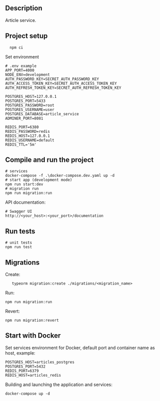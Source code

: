 ## Description

Article service.

## Project setup

```shell
  npm ci
```
Set environment
```plain text
# .env example
APP_PORT=4000
NODE_ENV=development
AUTH_PASSWORD_KEY=SECRET_AUTH_PASSWORD_KEY
AUTH_ACCESS_TOKEN_KEY=SECRET_AUTH_ACCESS_TOKEN_KEY
AUTH_REFRESH_TOKEN_KEY=SECRET_AUTH_REFRESH_TOKEN_KEY

POSTGRES_HOST=127.0.0.1
POSTGRES_PORT=5433
POSTGRES_PASSWORD=root
POSTGRES_USERNAME=user
POSTGRES_DATABASE=article_service
ADMINER_PORT=8081

REDIS_PORT=6380
REDIS_PASSWORD=redis
REDIS_HOST=127.0.0.1
REDIS_USERNAME=default
REDIS_TTL='5m'
```


## Compile and run the project

```shell
# services
docker-compose -f .\docker-compose.dev.yaml up -d
# start app (development mode)
npm run start:dev
# migration run
npm run migration:run
```
API documentation: 
```shell
# Swagger UI
http://<your_host>:<your_port>/documentation
```


## Run tests

```shell
# unit tests
npm run test
```

## Migrations
Create:
```shell 
   typeorm migration:create ./migrations/<migration_name>
```
Run:
```shell
npm run migration:run
```
Revert:
```shell
npm run migration:revert
```

## Start with Docker
Set services environment for Docker, default port and container name as host, example:
```plain text
POSTGRES_HOST=articles_postgres
POSTGRES_PORT=5432
REDIS_PORT=6379
REDIS_HOST=articles_redis
```
Building and launching the application and services:

```shell
docker-compose up -d
```
